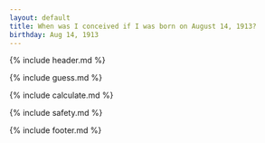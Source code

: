 ```yaml
---
layout: default
title: When was I conceived if I was born on August 14, 1913?
birthday: Aug 14, 1913
---
```


{% include header.md %}

{% include guess.md %}

{% include calculate.md %}

{% include safety.md %}

{% include footer.md %}



